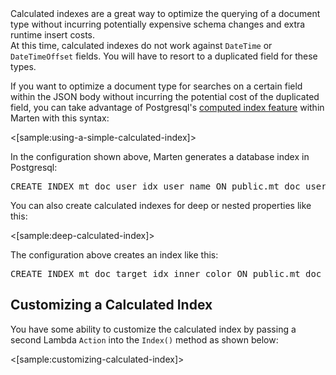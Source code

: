 <!--Title: Calculated Index-->

<div class="alert alert-info">
Calculated indexes are a great way to optimize the querying of a document type without incurring
potentially expensive schema changes and extra runtime insert costs.
</div>

<div class="alert alert-warning">
At this time, calculated indexes do not work against <code>DateTime</code> or <code>DateTimeOffset</code> fields. You will have
to resort to a duplicated field for these types.
</div>

If you want to optimize a document type for searches on a certain field within the JSON body without 
incurring the potential cost of the duplicated field, you can take advantage of Postgresql's 
[computed index feature](https://www.postgresql.org/docs/9.5/static/indexes-expressional.html) within Marten with this syntax:

<[sample:using-a-simple-calculated-index]>

In the configuration shown above, Marten generates a database index in Postgresql:

<pre>
CREATE INDEX mt_doc_user_idx_user_name ON public.mt_doc_user ((data ->> 'UserName'));
</pre>

You can also create calculated indexes for deep or nested properties like this:

<[sample:deep-calculated-index]>

The configuration above creates an index like this:

<pre>
CREATE INDEX mt_doc_target_idx_inner_color ON public.mt_doc_target (((data -> 'Inner' ->> 'Color')::int));
</pre>

## Customizing a Calculated Index

You have some ability to customize the calculated index by passing a second Lambda `Action` into
the `Index()` method as shown below:

<[sample:customizing-calculated-index]>
